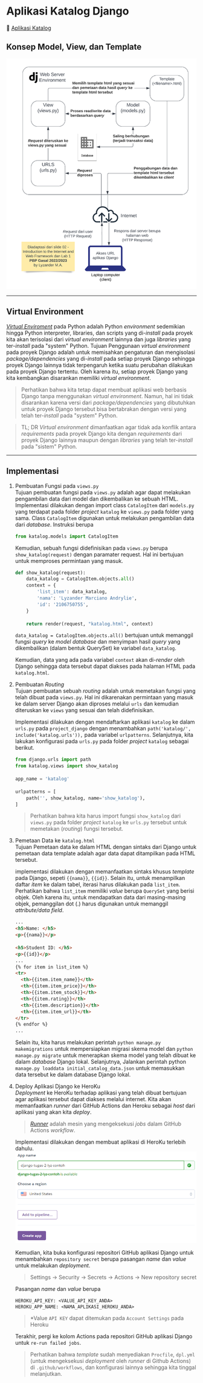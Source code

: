 # Aplikasi Katalog Django
:link: [Aplikasi Katalog](https://django-tugas-2-lyz.herokuapp.com/katalog/)
## Konsep Model, View, dan Template 
![Bagan MVT Django](./resources/bagan_mvt_django.png)
***

## Virtual Environment
[*Virtual Enviroment*](https://docs.python.org/3/library/venv.html#:~:text=A%20virtual%20environment%20is%20a,part%20of%20your%20operating%20system.) pada Python adalah Python *environment* sedemikian hingga Python interpreter, libraries, dan scripts yang di-*install* pada proyek kita akan terisolasi dari *virtual environment* lainnya dan juga *libraries* yang ter-*install* pada "system" Python. Tujuan Penggunaan *virtual environment* pada proyek Django adalah untuk memisahkan pengaturan dan mengisolasi *package/dependencies* yang di-*install* pada setiap proyek Django sehingga proyek Django lainnya tidak terpengaruh ketika suatu perubahan dilakukan pada proyek Django tertentu. Oleh karena itu, setiap proyek Django yang kita kembangkan disarankan memiliki *virtual environment*.

> Perhatikan bahwa kita tetap dapat membuat aplikasi web berbasis Django tanpa menggunakan *virtual environment*. Namun, hal ini tidak disarankan karena versi dari *package/dependencies* yang dibutuhkan untuk proyek Django tersebut bisa bertabrakan dengan versi yang telah ter-*install* pada "system" Python.

> TL; DR *Virtual environment* dimanfaatkan agar tidak ada konflik antara *requirements* pada proyek Django kita dengan *requirements* dari proyek Django lainnya maupun dengan *libraries* yang telah ter-*install* pada "sistem" Python. 
***

## Implementasi
1. Pembuatan Fungsi pada `views.py`<br>
Tujuan pembuatan fungsi pada `views.py` adalah agar dapat melakukan pengambilan data dari model dan dikembalikan ke sebuah HTML. Implementasi dilakukan dengan import class `CatalogItem` dari `models.py` yang terdapat pada folder *project* `katalog` ke `views.py` pada folder yang sama. Class `CatalogItem` digunakan untuk melakukan pengambilan data dari *database*. Instruksi berupa

    ```python
    from katalog.models import CatalogItem 
    ```
    Kemudian, sebuah fungsi didefinisikan pada `views.py` berupa `show_katalog(request)` dengan paramater request. Hal ini bertujuan untuk memproses permintaan yang masuk.

    ```python
    def show_katalog(request):
        data_katalog = CatalogItem.objects.all()
        context = {
            'list_item': data_katalog,
            'nama': 'Lyzander Marciano Andrylie',
            'id': '2106750755',
        }

        return render(request, "katalog.html", context)
    ```

    `data_katalog = CatalogItem.objects.all()` bertujuan untuk memanggil fungsi *query* ke *model database* dan menyimpan hasil *query* yang dikembalikan (dalam bentuk QuerySet) ke variabel `data_katalog`.

    Kemudian, data yang ada pada variabel `context` akan di-*render* oleh Django sehingga data tersebut dapat diakses pada halaman HTML pada `katalog.html`.

2. Pembuatan *Routing*<br>
Tujuan pembuatan sebuah *routing* adalah untuk memetakan fungsi yang telah dibuat pada `views.py`. Hal ini dikarenakan permintaan yang masuk ke dalam server Django akan diproses melalui `urls` dan kemudian diteruskan ke `views` yang sesuai dan telah didefinisikan.

    Implementasi dilakukan dengan mendaftarkan aplikasi `katalog` ke dalam `urls.py` pada `project_django` dengan menambahkan `path('katalog/', include('katalog.urls')),` pada variabel `urlpatterns`. Selanjutnya, kita lakukan konfigurasi pada `urls.py` pada folder *project* `katalog` sebagai berikut.

    ```python
    from django.urls import path
    from katalog.views import show_katalog

    app_name = 'katalog'

    urlpatterns = [
        path('', show_katalog, name='show_katalog'),
    ]
    ```

    > Perhatikan bahwa kita harus import fungsi `show_katalog` dari `views.py` pada folder *project* `katalog` ke `urls.py` tersebut untuk memetakan (*routing*) fungsi tersebut. 

3. Pemetaan Data ke `katalog.html`<br>
Tujuan Pemetaan data ke dalam HTML dengan sintaks dari Django untuk pemetaan data template adalah agar data dapat ditampilkan pada HTML tersebut. 

    implementasi dilakukan dengan memanfaatkan sintaks khusus *template* pada Django, sepeti `{{nama}}`, `{{id}}`. Selain itu, untuk menampilkan daftar *item* ke dalam tabel, iterasi harus dilakukan pada `list_item`. Perhatikan bahwa `list_item` memiliki *value* berupa `QuerySet` yang berisi objek. Oleh karena itu, untuk mendapatkan data dari masing-masing objek, pemanggilan dot (.) harus digunakan untuk memanggil *attribute/data field*.

    ```html
    ...
    <h5>Name: </h5>
    <p>{{nama}}</p>

    <h5>Student ID: </h5>
    <p>{{id}}</p>
    ...
    {% for item in list_item %}
    <tr>
      <th>{{item.item_name}}</th>
      <th>{{item.item_price}}</th>
      <th>{{item.item_stock}}</th>
      <th>{{item.rating}}</th>
      <th>{{item.description}}</th>
      <th>{{item.item_url}}</th>
    </tr>
    {% endfor %}
    ...
    ```

    Selain itu, kita harus melakukan perintah `python manage.py makemigrations` untuk mempersiapkan migrasi skema model dan `python manage.py migrate` untuk menerapkan skema model yang telah dibuat ke dalam *database* Django lokal. Selanjutnya, Jalankan perintah python `manage.py loaddata initial_catalog_data.json` untuk memasukkan data tersebut ke dalam database Django lokal.

4. Deploy Aplikasi Django ke HeroKu<br>
*Deployment* ke HeroKu terhadap aplikasi yang telah dibuat bertujuan agar aplikasi tersebut dapat diakses melalui internet. Kita akan memanfaatkan *runner* dari GitHub Actions dan Heroku sebagai *host* dari aplikasi yang akan kita *deploy*.

    > [*Runner*](https://docs.github.com/en/actions/using-github-hosted-runners/about-github-hosted-runners) adalah mesin yang mengeksekusi *jobs* dalam GitHub Actions *workflow*.
    
    Implementasi dilakukan dengan membuat aplikasi di HeroKu terlebih dahulu.
    ![Membuat Aplikasi HeroKu](./resources/buat_app_heroku.jpg)

    Kemudian, kita buka konfigurasi repositori GitHub aplikasi Django untuk menambahkan `repository secret` berupa pasangan *name* dan *value* untuk melakukan *deployment*.

    > Settings -> Security -> Secrets -> Actions -> New repository secret

    Pasangan *name* dan *value* berupa 
    
    ```
    HEROKU_API_KEY: <VALUE_API_KEY_ANDA>
    HEROKU_APP_NAME: <NAMA_APLIKASI_HEROKU_ANDA>
    ```
    > *Value `API KEY` dapat ditemukan pada `Account Settings` pada Heroku

    Terakhir, pergi ke kolom Actions pada repositori GitHub aplikasi Django untuk `re-run failed jobs`.

    > Perhatikan bahwa *template* sudah menyediakan `Procfile`, `dpl.yml` (untuk mengeksekusi *deployment* oleh *runner* di Github Actions) di `.github/workflows`, dan konfigurasi lainnya sehingga kita tinggal melanjutkan.